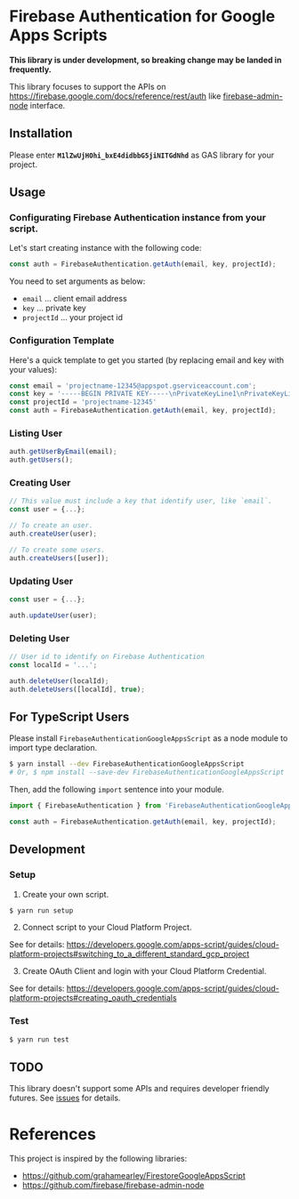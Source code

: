 # Firebase Authentication for Google Apps Scripts

**This library is under development, so breaking change may be landed in frequently.**

This library focuses to support the APIs on https://firebase.google.com/docs/reference/rest/auth like [firebase-admin-node](https://github.com/firebase/firebase-admin-node) interface.

## Installation

Please enter **`M1lZwUjHOhi_bxE4didbbG5jiNITGdNhd`** as GAS library for your project.

## Usage

### Configurating Firebase Authentication instance from your script.

Let's start creating instance with the following code:

``` js
const auth = FirebaseAuthentication.getAuth(email, key, projectId);
```

You need to set arguments as below:
- `email` … client email address
- `key` … private key
- `projectId` … your project id

### Configuration Template

Here's a quick template to get you started (by replacing email and key with your values):

``` js
const email = 'projectname-12345@appspot.gserviceaccount.com';
const key = '-----BEGIN PRIVATE KEY-----\nPrivateKeyLine1\nPrivateKeyLine2\nPrivateKeyLineN\n-----END PRIVATE KEY-----';
const projectId = 'projectname-12345'
const auth = FirebaseAuthentication.getAuth(email, key, projectId);
```

### Listing User

``` js
auth.getUserByEmail(email);
auth.getUsers();
```

### Creating User

``` js
// This value must include a key that identify user, like `email`.
const user = {...};

// To create an user.
auth.createUser(user);

// To create some users.
auth.createUsers([user]);
```

### Updating User

``` js
const user = {...};

auth.updateUser(user);
```

### Deleting User
``` js
// User id to identify on Firebase Authentication
const localId = '...';

auth.deleteUser(localId);
auth.deleteUsers([localId], true);
```

## For TypeScript Users

Please install `FirebaseAuthenticationGoogleAppsScript` as a node module to import type declaration.

``` sh
$ yarn install --dev FirebaseAuthenticationGoogleAppsScript
# Or, $ npm install --save-dev FirebaseAuthenticationGoogleAppsScript
```

Then, add the following `import` sentence into your module.

``` ts
import { FirebaseAuthentication } from 'FirebaseAuthenticationGoogleAppsScript';

const auth = FirebaseAuthentication.getAuth(email, key, projectId);
```

## Development
### Setup

1. Create your own script.

``` sh
$ yarn run setup
```

2. Connect script to your Cloud Platform Project.

See for details: https://developers.google.com/apps-script/guides/cloud-platform-projects#switching_to_a_different_standard_gcp_project

3. Create OAuth Client and login with your Cloud Platform Credential.

See for details: https://developers.google.com/apps-script/guides/cloud-platform-projects#creating_oauth_credentials

### Test

``` sh
$ yarn run test
```

## TODO

This library doesn't support some APIs and requires developer friendly futures.
See [issues](https://github.com/tricknotes/FirebaseAuthenticationGoogleAppsScript/issues) for details. 

# References

This project is inspired by the following libraries:
- https://github.com/grahamearley/FirestoreGoogleAppsScript
- https://github.com/firebase/firebase-admin-node

